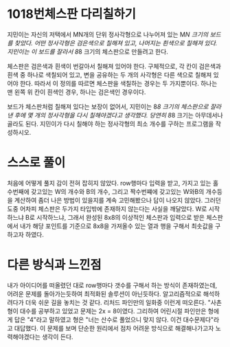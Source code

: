 # 1018번체스판 다리칠하기
지민이는 자신의 저택에서 MN개의 단위 정사각형으로 나누어져 있는 M*N 크기의 보드를 찾았다. 어떤 정사각형은 검은색으로 칠해져 있고, 나머지는 흰색으로 칠해져 있다. 지민이는 이 보드를 잘라서 8*8 크기의 체스판으로 만들려고 한다.

체스판은 검은색과 흰색이 번갈아서 칠해져 있어야 한다. 구체적으로, 각 칸이 검은색과 흰색 중 하나로 색칠되어 있고, 변을 공유하는 두 개의 사각형은 다른 색으로 칠해져 있어야 한다. 따라서 이 정의를 따르면 체스판을 색칠하는 경우는 두 가지뿐이다. 하나는 맨 왼쪽 위 칸이 흰색인 경우, 하나는 검은색인 경우이다.

보드가 체스판처럼 칠해져 있다는 보장이 없어서, 지민이는 8*8 크기의 체스판으로 잘라낸 후에 몇 개의 정사각형을 다시 칠해야겠다고 생각했다. 당연히 8*8 크기는 아무데서나 골라도 된다. 지민이가 다시 칠해야 하는 정사각형의 최소 개수를 구하는 프로그램을 작성하시오.

# 스스로 풀이
처음에 어떻게 풀지 감이 전혀 잡히지 않았다. row행마다 입력을 받고, 가지고 있는 홀수번째에 갖고있는 W의 개수와 B의 개수, 그리고 짝수번쨰에 갖고있는 W와B의 개수등을 계산하여 좀더 나은 방법이 있을지를 계속 고민해봤으나 답이 나오지 않았다. 그러던 도중 어차피 체스판은 두가지 타입밖에 존재하지 않는다는 사실을 깨달았다. W로 시작하느냐 B로 시작하느냐, 그래서 완성된 8x8의 이상적인 체스판과 입력으로 받은 체스판에서 내가 해당 포인트를 기준으로 8x8을 가져올수 있는 열과 행을 구해서 최솟값을 구하고자 하였다.

# 다른 방식과 느낀점
내가 아이디어를 떠올렸던 대로 row행마다 갯수를 구해서 하는 방식이 존재하였는데, 어려운 문제를 돌아가는듯하여 최적화된 솔루션이 아닌듯하다. 알고리즘적으로 해석하려다가 더욱 쉬운 길을 놓치는 것 같다. 리처드 파인만의 일화중 이런게 떠오른다. "사촌형이 대수를 공부하고 있었고 문제는 2x = 8이였다. 그리하여 어린시절 파인만은 형에게 답은 "4"라고 말하였고 형은 "너는 산수로 풀었으니 맞지 않다. 이건 대수문제다"라고 대답했다. 이 문제를 보며 단순한 원리에서 점차 어려운 방식으로 해결해나가고자 노력해야겠다는 생각이 든다.
